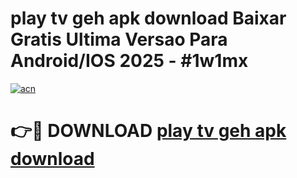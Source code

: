 # play tv geh apk download Baixar Gratis Ultima Versao Para Android/IOS 2025 - #1w1mx

[![acn](https://github.com/user-attachments/assets/0f9c940e-d8b0-45ae-aac7-cd30a18b3e1c)](https://app.mediaupload.pro?title=play_tv_geh_apk_download&ref=02M)

# 👉🔴 DOWNLOAD [play tv geh apk download](https://app.mediaupload.pro?title=play_tv_geh_apk_download&ref=02M)